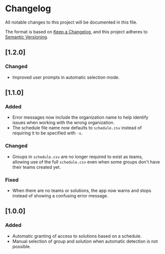 # Changelog

All notable changes to this project will be documented in this file.

The format is based on [Keep a Changelog](https://keepachangelog.com/en/1.1.0/),
and this project adheres to [Semantic Versioning](https://semver.org/spec/v2.0.0.html).


## [1.2.0]

### Changed
- Improved user prompts in automatic selection mode.

## [1.1.0]

### Added

- Error messages now include the organization name to help identify issues when working with the wrong organization.
- The schedule file name now defaults to `schedule.csv` instead of requiring it to be specified with `-s`.

### Changed

- Groups in `schedule.csv` are no longer required to exist as teams, allowing use of the full `schedule.csv` even when some groups don't have their teams created yet.

### Fixed

- When there are no teams or solutions, the app now warns and stops instead of showing a confusing error message.

## [1.0.0]


### Added

- Automatic granting of access to solutions based on a schedule.
- Manual selection of group and solution when automatic detection is not possible.
